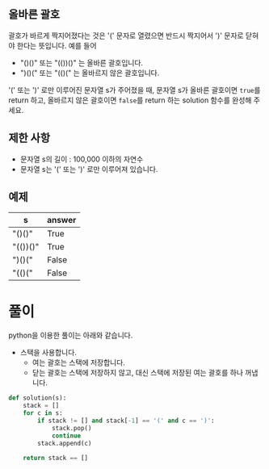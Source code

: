 ## 올바른 괄호

괄호가 바르게 짝지어졌다는 것은 '(' 문자로 열렸으면 반드시 짝지어서 ')' 문자로 닫혀야 한다는 뜻입니다. 예를 들어

- "()()" 또는 "(())()" 는 올바른 괄호입니다.
- ")()(" 또는 "(()(" 는 올바르지 않은 괄호입니다.

'(' 또는 ')' 로만 이루어진 문자열 s가 주어졌을 때, 문자열 s가 올바른 괄호이면 `true`를 return 하고, 올바르지 않은 괄호이면 `false`를 return 하는 solution 함수를 완성해 주세요.

## 제한 사항

- 문자열 s의 길이 : 100,000 이하의 자연수
- 문자열 s는 '(' 또는 ')' 로만 이루어져 있습니다.

## 예제

| s | answer |
| - | - |
| "()()" | True |
| "(())()" | True |
| ")()(" | False |
| "(()(" | False |

# 풀이

python을 이용한 풀이는 아래와 같습니다.

- 스택을 사용합니다.
    - 여는 괄호는 스택에 저장합니다.
    - 닫는 괄호는 스택에 저장하지 않고, 대신 스택에 저장된 여는 괄호를 하나 꺼냅니다.

```python
def solution(s):
    stack = []
    for c in s:
        if stack != [] and stack[-1] == '(' and c == ')':
            stack.pop()
            continue
        stack.append(c)
        
    return stack == []
```